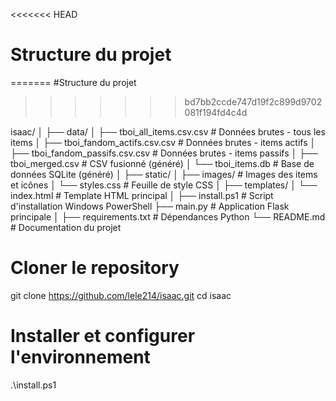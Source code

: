<<<<<<< HEAD
# Structure du projet
=======
#Structure du projet
>>>>>>> bd7bb2ccde747d19f2c899d9702081f194fd4c4d

isaac/
│
├── data/
│   ├── tboi_all_items.csv.csv          # Données brutes - tous les items
│   ├── tboi_fandom_actifs.csv.csv      # Données brutes - items actifs
│   ├── tboi_fandom_passifs.csv.csv     # Données brutes - items passifs
│   ├── tboi_merged.csv                 # CSV fusionné (généré)
│   └── tboi_items.db                   # Base de données SQLite (généré)
│
├── static/
│   ├── images/                         # Images des items et icônes
│   └── styles.css                      # Feuille de style CSS
│
├── templates/
│   └── index.html                      # Template HTML principal
│
├── install.ps1                         # Script d'installation Windows PowerShell
├── main.py                             # Application Flask principale
│
├── requirements.txt                    # Dépendances Python
└── README.md                           # Documentation du projet

# Cloner le repository
git clone https://github.com/lele214/isaac.git
cd isaac

# Installer et configurer l'environnement

.\install.ps1

